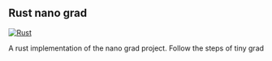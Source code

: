 Rust nano grad
--------------
[![Rust](https://github.com/XiaoConstantine/rusty-tensor/actions/workflows/rust.yml/badge.svg)](https://github.com/XiaoConstantine/rusty-tensor/actions/workflows/rust.yml)

A rust implementation of the nano grad project. Follow the steps of tiny grad
